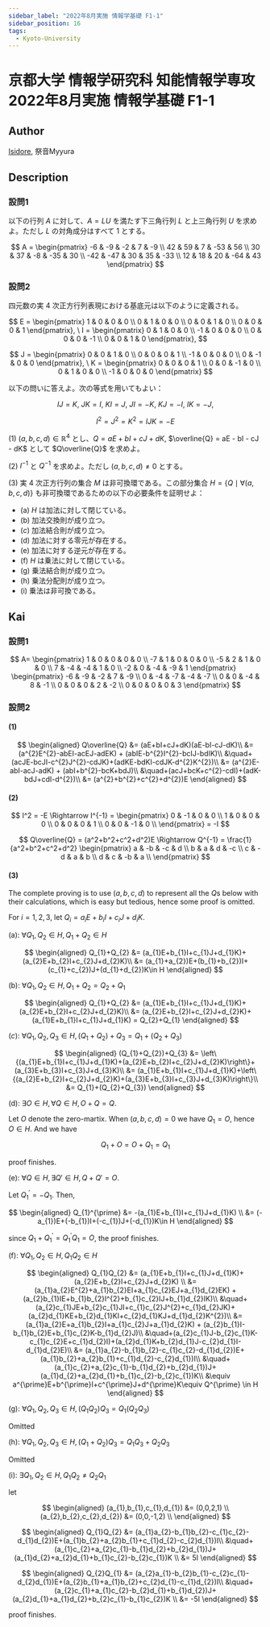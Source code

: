 ```yaml
---
sidebar_label: "2022年8月実施 情報学基礎 F1-1"
sidebar_position: 16
tags:
  - Kyoto-University
---
```

# 京都大学 情報学研究科 知能情報学専攻 2022年8月実施 情報学基礎 F1-1

## **Author**
[Isidore](https://github.com/heacsing), 祭音Myyura

## **Description**
### 設問1
以下の行列 $A$ に対して、$A = LU$ を満たす下三角行列 $L$ と上三角行列 $U$ を求めよ。ただし $L$ の対角成分はすべて 1 とする。

$$
A = 
\begin{pmatrix}
  -6 & -9 & -2 & 7 & -9 \\
  42 & 59 & 7 & -53 & 56 \\
  30 & 37 & -8 & -35 & 30 \\
  -42 & -47 & 30 & 35 & -33 \\
  12 & 18 & 20 & -64 & 43
\end{pmatrix}
$$

### 設問2
四元数の実 4 次正方行列表現における基底元は以下のように定義される。

$$
E = 
\begin{pmatrix}
  1 & 0 & 0 & 0 \\
  0 & 1 & 0 & 0 \\
  0 & 0 & 1 & 0 \\
  0 & 0 & 0 & 1
\end{pmatrix}, \ 
I = 
\begin{pmatrix}
  0 & 1 & 0 & 0 \\
  -1 & 0 & 0 & 0 \\
  0 & 0 & 0 & -1 \\
  0 & 0 & 1 & 0
\end{pmatrix}, 
$$

$$
J = 
\begin{pmatrix}
  0 & 0 & 1 & 0 \\
  0 & 0 & 0 & 1 \\
  -1 & 0 & 0 & 0 \\
  0 & -1 & 0 & 0
\end{pmatrix}, \ 
K = 
\begin{pmatrix}
  0 & 0 & 0 & 1 \\
  0 & 0 & -1 & 0 \\
  0 & 1 & 0 & 0 \\
  -1 & 0 & 0 & 0
\end{pmatrix}
$$

以下の問いに答えよ。次の等式を用いてもよい：

$$
IJ = K, \  JK = I, \  KI = J, \  JI = -K, \  KJ = -I, \  IK = -J,
$$

$$
I^2 = J^2 = K^2 = IJK = -E
$$

(1) $(a, b, c, d) \in \mathbb{R}^4$ とし、$Q = aE + bI + cJ + dK$, $\overline{Q} = aE - bI - cJ - dK$ として $Q\overline{Q}$ を求めよ。

(2) $I^{-1}$ と $Q^{-1}$ を求めよ。ただし $(a, b, c, d) \neq 0$ とする。

(3) 実 4 次正方行列の集合 $M$ は非可換環である。この部分集合 $H = \{Q \mid \forall(a, b, c, d)\}$ も非可換環であるための以下の必要条件を証明せよ：
   - (a) $H$ は加法に対して閉じている。
   - (b) 加法交換則が成り立つ。
   - ($c$) 加法結合則が成り立つ。
   - (d) 加法に対する零元が存在する。
   - (e) 加法に対する逆元が存在する。
   - (f) $H$ は乗法に対して閉じている。
   - (g) 乗法結合則が成り立つ。
   - (h) 乗法分配則が成り立つ。
   - (i) 乗法は非可換である。

## **Kai**
### 設問1

$$
A=
\begin{pmatrix}
    1 & 0 & 0 & 0 & 0 \\
    -7 & 1 & 0 & 0 & 0 \\
    -5 & 2 & 1 & 0 & 0 \\
    7 & -4 & -4 & 1 & 0 \\
    -2 & 0 & -4 & -9 & 1
\end{pmatrix}
\begin{pmatrix}
    -6 & -9 & -2 & 7 & -9 \\ 
    0 & -4 & -7 & -4 & -7 \\ 
    0 & 0 & -4 & 8 & -1 \\
    0 & 0 & 0 & 2 & -2 \\
    0 & 0 & 0 & 0 & 3 
\end{pmatrix}
$$

### 設問2
#### (1)

$$
\begin{aligned}
Q\overline{Q} &= (aE+bI+cJ+dK)(aE-bI-cJ-dK)\\
&= (a^{2}E^{2}-abEI-acEJ-adEK) + (abIE-b^{2}I^{2}-bcIJ-bdIK)\\
&\quad+(acJE-bcJI-c^{2}J^{2}-cdJK)+(adKE-bdKI-cdJK-d^{2}K^{2})\\
&= (a^{2}E-abI-acJ-adK) + (abI+b^{2}-bcK+bdJ)\\
&\quad+(acJ+bcK+c^{2}-cdI)+(adK-bdJ+cdI-d^{2})\\
&= (a^{2}+b^{2}+c^{2}+d^{2})E
\end{aligned}
$$

#### (2)

$$
I^2 = -E \Rightarrow I^{-1} = 
\begin{pmatrix}
    0 & -1 & 0 & 0 \\
    1 & 0 & 0 & 0 \\
    0 & 0 & 0 & 1 \\
    0 & 0 & -1 & 0 \\
\end{pmatrix}
= -I
$$

$$
Q\overline{Q} = (a^2+b^2+c^2+d^2)E \Rightarrow Q^{-1} = \frac{1}{a^2+b^2+c^2+d^2}
\begin{pmatrix}
    a & -b & -c & d \\
    b & a & d & -c \\
    c & -d & a & b \\
    d & c & -b & a \\
\end{pmatrix}
$$

#### (3)
The complete proving is to use $(a, b, c, d)$ to represent all the $Q$s below with their calculations, which is easy but tedious, hence some proof is omitted.

For $i = 1,2,3$, let $Q_{i} = a_{i}E+b_{i}I+c_{i}J+d_{i}K$.

(a): $\forall Q_1, Q_2 \in H, Q_1 + Q_2 \in H$

$$
\begin{aligned}
Q_{1}+Q_{2} &= (a_{1}E+b_{1}I+c_{1}J+d_{1}K)+(a_{2}E+b_{2}I+c_{2}J+d_{2}K)\\
&= (a_{1}+a_{2})E+(b_{1}+b_{2})I+(c_{1}+c_{2})J+(d_{1}+d_{2})K\in H
\end{aligned}
$$

(b): $\forall Q_1, Q_2 \in H, Q_1 + Q_2 = Q_2 + Q_1$

$$
\begin{aligned}
Q_{1}+Q_{2} &= (a_{1}E+b_{1}I+c_{1}J+d_{1}K)+(a_{2}E+b_{2}I+c_{2}J+d_{2}K)\\
&= (a_{2}E+b_{2}I+c_{2}J+d_{2}K)+(a_{1}E+b_{1}I+c_{1}J+d_{1}K) = Q_{2}+Q_{1}
\end{aligned}
$$

($c$): $\forall Q_1, Q_2, Q_3 \in H, (Q_1 + Q_2) + Q_3 = Q_1 + (Q_2 + Q_3)$

$$
\begin{aligned}
(Q_{1}+Q_{2})+Q_{3} &= \left\{(a_{1}E+b_{1}I+c_{1}J+d_{1}K)+(a_{2}E+b_{2}I+c_{2}J+d_{2}K)\right\}+(a_{3}E+b_{3}I+c_{3}J+d_{3}K)\\
&= (a_{1}E+b_{1}I+c_{1}J+d_{1}K)+\left\{(a_{2}E+b_{2}I+c_{2}J+d_{2}K)+(a_{3}E+b_{3}I+c_{3}J+d_{3}K)\right\}\\
&= Q_{1}+(Q_{2}+Q_{3})
\end{aligned}
$$

(d): $\exists O \in H,  \forall Q \in H, O + Q = Q$.

Let $O$ denote the zero-martix. When $(a, b, c, d) = 0$ we have $Q_1 = O$, hence $O \in H$. And we have

$$
Q_{1}+O = O+Q_{1} = Q_{1}
$$

proof finishes.

(e): $\forall Q \in H, \exists Q' \in H,  Q + Q' = O$.

Let $Q_{1}^{\prime}=-Q_{1}$. Then,

$$
\begin{aligned}
Q_{1}^{\prime} &= -(a_{1}E+b_{1}I+c_{1}J+d_{1}K) \\
&= (-a_{1})E+(-b_{1})I+(-c_{1})J+(-d_{1})K\in H
\end{aligned}
$$

since $Q_{1}+Q_{1}^{\prime}=Q_{1}^{\prime}Q_{1}=O$, the proof finishes.

(f): $\forall Q_1, Q_2 \in H, Q_1Q_2 \in H$

$$
\begin{aligned}
Q_{1}Q_{2} &= (a_{1}E+b_{1}I+c_{1}J+d_{1}K)+(a_{2}E+b_{2}I+c_{2}J+d_{2}K) \\
&= (a_{1}a_{2}E^{2}+a_{1}b_{2}EI+a_{1}c_{2}EJ+a_{1}d_{2}EK) + (a_{2}b_{1}IE+b_{1}b_{2}I^{2}+b_{1}c_{2}IJ+b_{1}d_{2}IK)\\
&\quad+(a_{2}c_{1}JE+b_{2}c_{1}JI+c_{1}c_{2}J^{2}+c_{1}d_{2}JK)+(a_{2}d_{1}KE+b_{2}d_{1}KI+c_{2}d_{1}KJ+d_{1}d_{2}K^{2})\\
&= (a_{1}a_{2}E+a_{1}b_{2}I+a_{1}c_{2}J+a_{1}d_{2}K) + (a_{2}b_{1}I-b_{1}b_{2}E+b_{1}c_{2}K-b_{1}d_{2}J)\\
&\quad+(a_{2}c_{1}J-b_{2}c_{1}K-c_{1}c_{2}E+c_{1}d_{2}I)+(a_{2}d_{1}K+b_{2}d_{1}J-c_{2}d_{1}I-d_{1}d_{2}E)\\
&= (a_{1}a_{2}-b_{1}b_{2}-c_{1}c_{2}-d_{1}d_{2})E+(a_{1}b_{2}+a_{2}b_{1}+c_{1}d_{2}-c_{2}d_{1})I\\
&\quad+(a_{1}c_{2}+a_{2}c_{1}-b_{1}d_{2}+b_{2}d_{1})J+(a_{1}d_{2}+a_{2}d_{1}+b_{1}c_{2}-b_{2}c_{1})K\\
&\equiv a^{\prime}E+b^{\prime}I+c^{\prime}J+d^{\prime}K\equiv Q^{\prime} \in H
\end{aligned}
$$

(g): $\forall Q_1, Q_2, Q_3 \in H, (Q_1Q_2)Q_3 = Q_1(Q_2Q_3)$

Omitted

(h): $\forall Q_1, Q_2, Q_3 \in H, (Q_1 + Q_2)Q_3 = Q_1Q_3 + Q_2Q_3$

Omitted

(i): $\exists Q_1, Q_2 \in H, Q_1Q_2 \neq Q_2Q_1$

let

$$
\begin{aligned}
(a_{1},b_{1},c_{1},d_{1}) &= (0,0,2,1) \\
(a_{2},b_{2},c_{2},d_{2}) &= (0,0,-1,2) \\
\end{aligned}
$$

$$
\begin{aligned}
Q_{1}Q_{2} &=
(a_{1}a_{2}-b_{1}b_{2}-c_{1}c_{2}-d_{1}d_{2})E+(a_{1}b_{2}+a_{2}b_{1}+c_{1}d_{2}-c_{2}d_{1})I\\
&\quad+(a_{1}c_{2}+a_{2}c_{1}-b_{1}d_{2}+b_{2}d_{1})J+(a_{1}d_{2}+a_{2}d_{1}+b_{1}c_{2}-b_{2}c_{1})K \\
&= 5I
\end{aligned}
$$

$$
\begin{aligned}
Q_{2}Q_{1} &=
(a_{2}a_{1}-b_{2}b_{1}-c_{2}c_{1}-d_{2}d_{1})E+(a_{2}b_{1}+a_{1}b_{2}+c_{2}d_{1}-c_{1}d_{2})I\\
&\quad+(a_{2}c_{1}+a_{1}c_{2}-b_{2}d_{1}+b_{1}d_{2})J+(a_{2}d_{1}+a_{1}d_{2}+b_{2}c_{1}-b_{1}c_{2})K \\
&= -5I
\end{aligned}
$$

proof finishes.